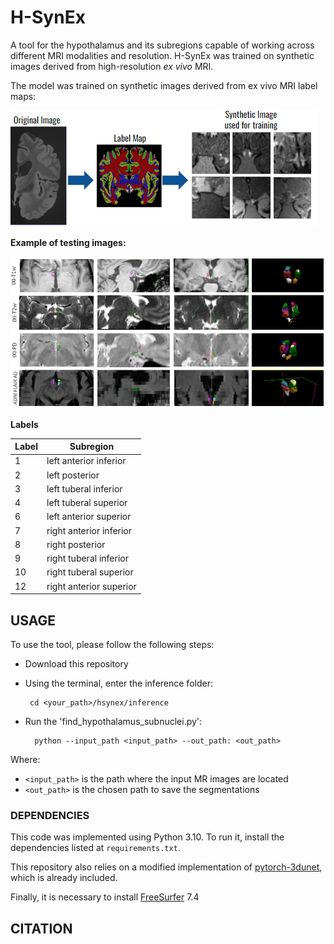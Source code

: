 # H-SynEx

A tool for the hypothalamus and its subregions capable of working across different MRI modalities and resolution. H-SynEx was trained on synthetic images derived from high-resolution *ex vivo* MRI.

The model was trained on synthetic images derived from ex vivo MRI label maps:

<img src=https://github.com/liviamarodrigues/hsynex/blob/main/github1.png>

**Example of testing images:**

<img src=https://github.com/liviamarodrigues/hsynex/blob/main/qualitative_data.png>

**Labels**

| Label | Subregion |
| ------| --------- |
| 1  | left anterior inferior |
| 2  | left posterior|
| 3  | left tuberal inferior |
| 4  | left tuberal superior |
| 6  | left anterior superior |
| 7  | right anterior inferior |
| 8  | right  posterior |
| 9  | right tuberal inferior |
| 10 | right tuberal superior |
| 12 | right anterior superior |

## USAGE

To use the tool, please follow the following steps:

- Download this repository 
- Using the terminal, enter the inference folder:
  
       cd <your_path>/hsynex/inference
  
- Run the 'find_hypothalamus_subnuclei.py':

        python --input_path <input_path> --out_path: <out_path>

Where:

- `<input_path>` is the path where the input MR images are located
- `<out_path>` is the chosen path to save the segmentations

### DEPENDENCIES

This code was implemented using Python 3.10. To run it, install the dependencies listed at `requirements.txt`.

This repository also relies on a modified implementation of [pytorch-3dunet](https://github.com/wolny/pytorch-3dunet), which is already included.

Finally, it is necessary to install [FreeSurfer](https://surfer.nmr.mgh.harvard.edu/fswiki/DownloadAndInstall) 7.4

## CITATION
